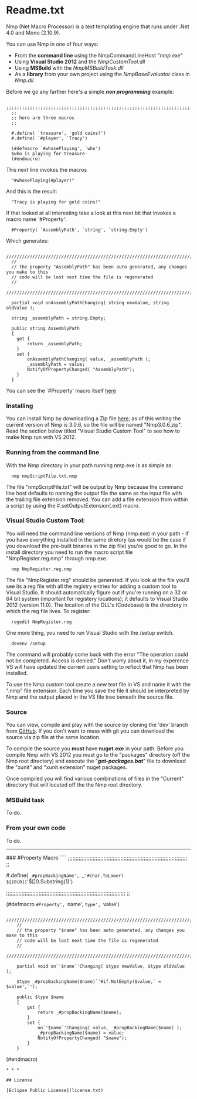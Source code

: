 Readme.txt
==========


Nmp (Net Macro Processor) is a text templating engine that runs under .Net 4.0 and Mono (2.10.9).

You can use Nmp in one of four ways:

* From the **command line** using the NmpCommandLineHost "_nmp.exe_"
* Using **Visual Studio 2012** and the _NmpCustomTool.dll_
* Using **MSBuild** with the _NmpMSBuildTask.dll_
* As a **library** from your own project using the _NmpBaseEvaluator_ class in _Nmp.dll_

Before we go any farther here's a simple _**non programming**_ example:
````
  ;;;;;;;;;;;;;;;;;;;;;;;;;;;;;;;;;;;;;;;;;;;;;;;;;;;;;;;;;;;;;;;;;;;;;;;;;;;;;
  ;;
  ;; here are three macros
  ;;
  
  #.define( `treasure', `gold coins!')
  #.define( `#player', `Tracy')
  
  (#defmacro `#whosePlaying', `who')
  $who is playing for treasure-
  (#endmacro)
````
This next line invokes the macros

      "#whosePlaying(#player)"

And this is the result:

      "Tracy is playing for gold coins!"

If that looked at all interesting take a look at this next bit that invokes a macro name `#Property':

      #Property( `AssemblyPath', `string', `string.Empty')

Which generates:

````
  /////////////////////////////////////////////////////////////////////////////
  //
  // the property "AssemblyPath" has been auto generated, any changes you make to this
  // code will be lost next time the file is regenerated
  //
  /////////////////////////////////////////////////////////////////////////////
  
  partial void onAssemblyPathChanging( string newValue, string oldValue );
  
  string _assemblyPath = string.Empty;
  
  public string AssemblyPath
  {
  	get {
  		return _assemblyPath;
  	}
  	set {
  		onAssemblyPathChanging( value, _assemblyPath );
  		_assemblyPath = value;
  		NotifyOfPropertyChanged( "AssemblyPath");
  	}
  }
````

You can see the `#Property' macro itself <a href="#propMacro"> here </a>


### Installing

You can install Nmp by downloading a Zip file [here](http://sdrv.ms/12z7QC8); as of this writing the current version of Nmp is 3.0.6, so the file will be named "Nmp3.0.6.zip". Read the section below titled "Visual Studio Custom Tool" to see how to make Nmp run with VS 2012.

### Running from the command line

With the Nmp directory in your path running nmp.exe is as simple as:

      nmp nmpScriptFile.txt.nmp

The file "nmpScriptFile.txt" will be output by Nmp because the command line host defaults to naming the output file the same as the input file with the trailing file extension removed. You can add a file extension from within a script by using the #.setOutputExtension(.ext) macro.

### Visual Studio Custom Tool:
You will need the command line versions of Nmp (nmp.exe) in your path - if you have everything installed in the same diretory (as would be the case if you download the pre-built binaries in the zip file) you're good to go. In the install directory you need to run the macro script file "NmpRegister.reg.nmp" through nmp.exe.

      nmp NmpRegister.reg.nmp

The file "NmpRegister.reg" should be generated. If you look at the file you'll see its a reg file with all the registry entries for adding a custom tool to Visual Studio. It should automatically figure out if you're running on a 32 or 64 bit system (important for registery locations); it defaults to Visual Studio 2012 (version 11.0). The location of the DLL's (Codebase) is the directory in which the reg file lives. To register:

      regedit NmpRegister.reg

One more thing, you need to run Visual Studio with the /setup switch.

      devenv /setup

The command will probably come back with the error "The operation could not be completed. Access is denied." Don't worry about it, in my experence VS will have updated the current users setting to reflect that Nmp has been installed.

To use the Nmp custom tool create a new text file in VS and name it with the ".nmp" file extension. Each time you save the file it should be interpreted by Nmp and the output placed in the VS file tree beneath the source file.



### Source

You can view, compile and play with the source by cloning the 'dev' branch from [GitHub](https://github.com/jmclain/Nmp). If you don't want to mess with git you can download the source via zip file at the same location.

To compile the source you **must** have **nuget.exe** in your path. Before you compile Nmp with VS 2012 you must go to the "packages" directory (off the Nmp root directory) and execute the "_**get-packages.bat**_" file to download the "xunit" and "xunit.extension" nuget packages.

Once compiled you will find various combinations of files in the "Current" directory that will located off the the Nmp root directory.

### MSBuild task

To do.

### From your own code

To do.

* * *
<a name="propMacro"/>
### #Property Macro
````
  ;;;;;;;;;;;;;;;;;;;;;;;;;;;;;;;;;;;;;;;;;;;;;;;;;;;;;;;;;;;;;;;;;;;;;;;;;;;;;
  ;;
  
  #.define( `_#propBackingName', `_`'#char.ToLower( $[]0[0])`'$[]0.Substring(1)')
  
  
  ;;;;;;;;;;;;;;;;;;;;;;;;;;;;;;;;;;;;;;;;;;;;;;;;;;;;;;;;;;;;;;;;;;;;;;;;;;;;;
  ;;
  
  (#defmacro `#Property', `name', `type', `value')
  
  		/////////////////////////////////////////////////////////////////////////////
  		//
  		// the property "$name" has been auto generated, any changes you make to this
  		// code will be lost next time the file is regenerated
  		//
  		/////////////////////////////////////////////////////////////////////////////
  
  		partial void on`'$name`'Changing( $type newValue, $type oldValue );
  
  		$type _#propBackingName($name)`'#if.NotEmpty($value,` = $value',`');
  
  		public $type $name
  		{
  			get {
  				return _#propBackingName($name);
  			}
  			set {
  				on`'$name`'Changing( value, _#propBackingName($name) );
  				_#propBackingName($name) = value;
  				NotifyOfPropertyChanged( "$name");
  			}
  		}
  (#endmacro)
````
* * *

## License

[Eclipse Public License](license.txt)
